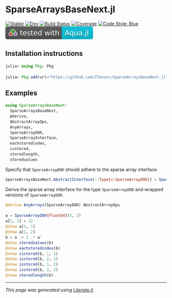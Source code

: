 # SparseArraysBaseNext.jl

[![Stable](https://img.shields.io/badge/docs-stable-blue.svg)](https://ITensor.github.io/SparseArraysBaseNext.jl/stable/)
[![Dev](https://img.shields.io/badge/docs-dev-blue.svg)](https://ITensor.github.io/SparseArraysBaseNext.jl/dev/)
[![Build Status](https://github.com/ITensor/SparseArraysBaseNext.jl/actions/workflows/CI.yml/badge.svg?branch=main)](https://github.com/ITensor/SparseArraysBaseNext.jl/actions/workflows/CI.yml?query=branch%3Amain)
[![Coverage](https://codecov.io/gh/ITensor/SparseArraysBaseNext.jl/branch/main/graph/badge.svg)](https://codecov.io/gh/ITensor/SparseArraysBaseNext.jl)
[![Code Style: Blue](https://img.shields.io/badge/code%20style-blue-4495d1.svg)](https://github.com/invenia/BlueStyle)
[![Aqua](https://raw.githubusercontent.com/JuliaTesting/Aqua.jl/master/badge.svg)](https://github.com/JuliaTesting/Aqua.jl)

## Installation instructions

```julia
julia> using Pkg: Pkg

julia> Pkg.add(url="https://github.com/ITensor/SparseArraysBaseNext.jl")
```

## Examples

````julia
using SparseArraysBaseNext:
  SparseArraysBaseNext,
  @derive,
  AbstractArrayOps,
  AnyArrays,
  SparseArrayDOK,
  SparseArrayInterface,
  eachstoredindex,
  isstored,
  storedlength,
  storedvalues
````

Specify that `SparseArrayDOK` should adhere to the sparse array interface.

````julia
SparseArraysBaseNext.AbstractInterface(::Type{<:SparseArrayDOK}) = SparseArrayInterface()
````

Derive the sparse array interface for the type `SparseArrayDOK` and wrapped versions
of `SparseArrayDOK`.

````julia
@derive AnyArrays(SparseArrayDOK) AbstractArrayOps

a = SparseArrayDOK{Float64}(2, 2)
a[1, 2] = 12
@show a[1, 1]
@show a[1, 2]
b = a .+ 2 .* a'
@show storedvalues(b)
@show eachstoredindex(b)
@show isstored(b, 1, 1)
@show isstored(b, 2, 1)
@show isstored(b, 1, 2)
@show isstored(b, 2, 2)
@show storedlength(b)
````

---

*This page was generated using [Literate.jl](https://github.com/fredrikekre/Literate.jl).*

